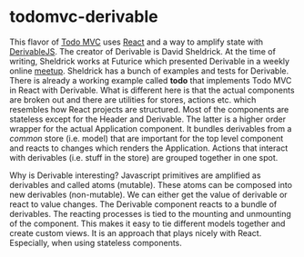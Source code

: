 # todomvc-derivable
This flavor of [Todo MVC](http://todomvc.com/) uses [React](https://facebook.github.io/react/) and a way to amplify state with [DerivableJS](https://github.com/ds300/derivablejs).  The creator of Derivable is David Sheldrick.  At the time of writing, Sheldrick works at Futurice which presented Derivable in a weekly online [meetup](https://www.youtube.com/watch?v=NmHRcC_l-14).  Sheldrick has a bunch of examples and tests for Derivable.  There is already a working example called **todo** that implements Todo MVC in React with Derivable.  What is different here is that the actual components are broken out and there are utilities for stores, actions etc. which resembles how React projects are structured.   Most of the components are stateless except for the Header and Derivable.  The latter is a higher order wrapper for the actual Application component.  It bundles derivables from a _common_ store (i.e. model) that are important for the top level component and reacts to changes which renders the Application.  Actions that interact with derivables (i.e. stuff in the store) are grouped together in one spot.

Why is Derivable interesting?  Javascript primitives are amplified as derivables and called atoms (mutable).  These atoms can be composed into new derivables (non-mutable).  We can either get the value of derivable or react to value changes.  The Derivable component reacts to a bundle of derivables.  The reacting processes is tied to the mounting and unmounting of the component.  This makes it easy to tie different models together and create custom views.  It is an approach that plays nicely with React.  Especially, when using stateless components.
